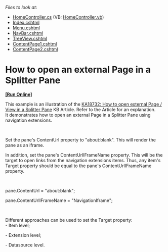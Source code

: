 <!-- default file list -->
*Files to look at*:

* [HomeController.cs](./CS/NavKB/Controllers/HomeController.cs) (VB: [HomeController.vb](./VB/NavKB/Controllers/HomeController.vb))
* [Index.cshtml](./CS/NavKB/Views/Home/Index.cshtml)
* [Menu.cshtml](./CS/NavKB/Views/Home/Menu.cshtml)
* [NavBar.cshtml](./CS/NavKB/Views/Home/NavBar.cshtml)
* [TreeView.cshtml](./CS/NavKB/Views/Home/TreeView.cshtml)
* [ContentPage1.cshtml](./CS/NavKB/Views/Shared/ContentPage1.cshtml)
* [ContentPage2.cshtml](./CS/NavKB/Views/Shared/ContentPage2.cshtml)
<!-- default file list end -->
# How to open an external Page in a Splitter Pane
<!-- run online -->
**[[Run Online]](https://codecentral.devexpress.com/e4605)**
<!-- run online end -->


<p>This example is an illustration of the <a href="https://www.devexpress.com/Support/Center/p/KA18732">KA18732: How to open external Page / View in a Splitter Pane</a> KB Article. Refer to the Article for an explanation.<br /> It demonstrates how to open an external Page in a Splitter Pane using navigation extensions.</p>
<br />
<p>Set the pane's ContentUrl property to "about:blank". This will render the pane as an iframe.</p>
<p>In addition, set the pane's ContentUrlIFrameName property. This will be the target to open links from the navigation extensions items. Thus, any item's Target property should be equal to the pane's ContentUrlIFrameName property.</p>
<br />
<p>pane.ContentUrl = "about:blank";</p>
<p>pane.ContentUrlIFrameName = "NavigationIframe";</p>
<br />
<p>Different approaches can be used to set the Target property:<br />- Item level;</p>
<p>- Extension level;</p>
<p>- Datasource level.</p>

<br/>


